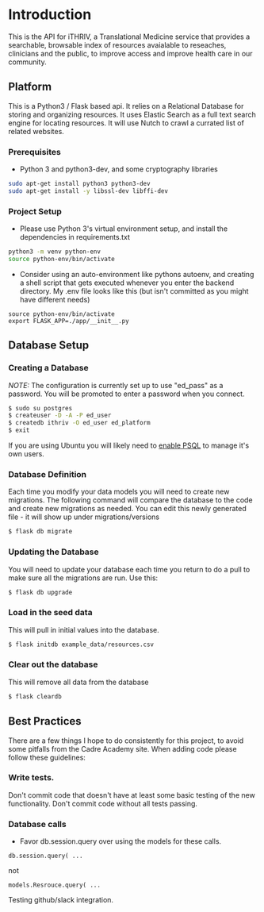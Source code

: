 # Introduction
This is the API for iTHRIV, a Translational Medicine service that
provides a searchable, browsable index of resources avaialable to
reseaches, clinicians and the public, to improve access and improve
health care in our community.

## Platform
This is a Python3 / Flask based api.
It relies on a Relational Database for storing and organizing
resources.  It uses Elastic Search as a full text search engine for
locating resources.  It will use Nutch to crawl a currated list of
related websites.

### Prerequisites
* Python 3 and python3-dev, and some cryptography libraries 
```bash
sudo apt-get install python3 python3-dev
sudo apt-get install -y libssl-dev libffi-dev
```

### Project Setup
* Please use Python 3's virtual environment setup, and install the
dependencies in requirements.txt
```bash
python3 -m venv python-env
source python-env/bin/activate
```

* Consider using an auto-environment like pythons autoenv, and creating
a shell script that gets executed whenever you enter the backend directory.
My .env file looks like this (but isn't committed as you might have
different needs)
```
source python-env/bin/activate
export FLASK_APP=./app/__init__.py
```

## Database Setup
### Creating a Database
*NOTE:* The configuration is currently set up to use "ed_pass" as a
password.  You will be promoted to enter a password when you connect.
```BASH
$ sudo su postgres
$ createuser -D -A -P ed_user
$ createdb ithriv -O ed_user ed_platform
$ exit
```
If you are using Ubuntu you will likely need to
[enable PSQL](https://help.ubuntu.com/community/PostgreSQL#Managing_users_and_rights)
to manage it's own users.


### Database Definition
Each time you modify your data models you will need to create new
migrations. The following command will compare the database to the code
and create new migrations as needed.  You can edit this newly generated
file - it will show up under migrations/versions
```BASH
$ flask db migrate
```

### Updating the Database
You will need to update your database each time you return to do a
pull to make sure all the migrations are run.  Use this:
```BASH
$ flask db upgrade
```

### Load in the seed data
This will pull in initial values into the database.
```BASH
$ flask initdb example_data/resources.csv
```

### Clear out the database
This will remove all data from the database
```BASH
$ flask cleardb
```

## Best Practices
There are a few things I hope to do consistently for this project,
to avoid some pitfalls from the Cadre Academy site.  When adding code
please follow these guidelines:

### Write tests.
Don't commit code that doesn't have at least some basic testing of the
new functionality.  Don't commit code without all tests passing.



### Database calls
* Favor db.session.query over using the models for these calls.
```
db.session.query( ...
```
not
```
models.Resrouce.query( ...
```

Testing github/slack integration.